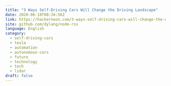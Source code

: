 ```yaml
---
title: "3 Ways Self-Driving Cars Will Change the Driving Landscape"
date: 2020-06-18T08:34:56Z
link: https://hackernoon.com/3-ways-self-driving-cars-will-change-the-driving-landscape-u11b3u4b?source=rss&utm_medium=RSS&utm_source=news.12bit.vn
site: github.com/dylang/node-rss
language: English
category:
  - self-driving-cars
  - tesla
  - automation
  - autonomous-cars
  - future
  - technology
  - tech
  - lidar
draft: false
---
```

